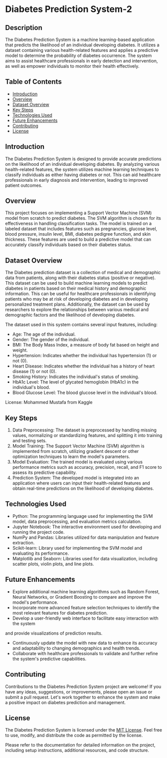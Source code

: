 # Diabetes Prediction System-2

## Description

The Diabetes Prediction System is a machine learning-based application that predicts the likelihood of an individual developing diabetes. It utilizes a dataset containing various health-related features and applies a predictive model to determine the probability of diabetes occurrence. The system aims to assist healthcare professionals in early detection and intervention, as well as empower individuals to monitor their health effectively.

## Table of Contents

- [Introduction](#introduction)
- [Overview](#overview)
- [Dataset Overview](#dataset-overview)
- [Key Steps](#key-steps)
- [Technologies Used](#technologies-used)
- [Future Enhancements](#future-enhancements)
- [Contributing](#contributing)
- [License](#license)

## Introduction

The Diabetes Prediction System is designed to provide accurate predictions on the likelihood of an individual developing diabetes. By analyzing various health-related features, the system utilizes machine learning techniques to classify individuals as either having diabetes or not. This can aid healthcare professionals in early diagnosis and intervention, leading to improved patient outcomes.

## Overview

This project focuses on implementing a Support Vector Machine (SVM) model from scratch to predict diabetes. The SVM algorithm is chosen for its effectiveness in handling classification tasks. The model is trained on a labeled dataset that includes features such as pregnancies, glucose level, blood pressure, insulin level, BMI, diabetes pedigree function, and skin thickness. These features are used to build a predictive model that can accurately classify individuals based on their diabetes status.

## Dataset Overview

The Diabetes prediction dataset is a collection of medical and demographic data from patients, along with their diabetes status (positive or negative). This dataset can be used to build machine learning models to predict diabetes in patients based on their medical history and demographic information. This can be useful for healthcare professionals in identifying patients who may be at risk of developing diabetes and in developing personalized treatment plans. Additionally, the dataset can be used by researchers to explore the relationships between various medical and demographic factors and the likelihood of developing diabetes.

The dataset used in this system contains several input features, including:

- Age: The age of the individual.
- Gender: The gender of the individual.
- BMI: The Body Mass Index, a measure of body fat based on height and weight.
- Hypertension: Indicates whether the individual has hypertension (1) or not (0).
- Heart Disease: Indicates whether the individual has a history of heart disease (1) or not (0).
- Smoking History: Indicates the individual's status of smoking.
- HbA1c Level: The level of glycated hemoglobin (HbA1c) in the individual's blood.
- Blood Glucose Level: The blood glucose level in the individual's blood.

License: Mohammed Mustafa from Kaggle


## Key Steps

1. Data Preprocessing: The dataset is preprocessed by handling missing values, normalizing or standardizing features, and splitting it into training and testing sets.
2. Model Training: The Support Vector Machine (SVM) algorithm is implemented from scratch, utilizing gradient descent or other optimization techniques to learn the model's parameters.
3. Model Evaluation: The trained model is evaluated using various performance metrics such as accuracy, precision, recall, and F1 score to assess its predictive capability.
4. Prediction System: The developed model is integrated into an application where users can input their health-related features and obtain real-time predictions on the likelihood of developing diabetes.

## Technologies Used

- Python: The programming language used for implementing the SVM model, data preprocessing, and evaluation metrics calculation.
- Jupyter Notebook: The interactive environment used for developing and running the project code.
- NumPy and Pandas: Libraries utilized for data manipulation and feature extraction.
- Scikit-learn: Library used for implementing the SVM model and evaluating its performance.
- Matplotlib and Seaborn: Libraries used for data visualization, including scatter plots, violin plots, and line plots.

## Future Enhancements

- Explore additional machine learning algorithms such as Random Forest, Neural Networks, or Gradient Boosting to compare and improve the model's performance.
- Incorporate more advanced feature selection techniques to identify the most relevant features for diabetes prediction.
- Develop a user-friendly web interface to facilitate easy interaction with the system

 and provide visualizations of prediction results.
- Continuously update the model with new data to enhance its accuracy and adaptability to changing demographics and health trends.
- Collaborate with healthcare professionals to validate and further refine the system's predictive capabilities.

## Contributing

Contributions to the Diabetes Prediction System project are welcome! If you have any ideas, suggestions, or improvements, please open an issue or submit a pull request. Let's work together to enhance the system and make a positive impact on diabetes prediction and management.

## License

The Diabetes Prediction System is licensed under the [MIT License](LICENSE). Feel free to use, modify, and distribute the code as permitted by the license.

Please refer to the documentation for detailed information on the project, including setup instructions, additional resources, and code structure.
